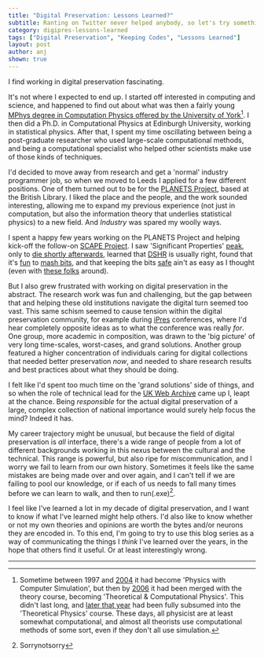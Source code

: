 ```yaml
---
title: "Digital Preservation: Lessons Learned?"
subtitle: Ranting on Twitter never helped anybody, so let's try something different.
category: digipres-lessons-learned
tags: ["Digital Preservation", "Keeping Codes", "Lessons Learned"]
layout: post
author: anj
shown: true
---
```


I find working in digital preservation fascinating.

It's not where I expected to end up. I started off interested in computing and science, and happened to find out about what was then a fairly young [MPhys degree in Computation Physics offered by the University of York](http://web.archive.org/web/19970730073841/http://www.york.ac.uk/depts/phys/ugrad/courses/cphy_ss.htm)[^1]. I then did a Ph.D. in Computational Physics at Edinburgh University, working in statistical physics. After that, I spent my time oscillating between being a post-graduate researcher who used large-scale computational methods, and being a computational specialist who helped other scientists make use of those kinds of techniques.

I'd decided to move away from research and get a 'normal' industry programmer job, so when we moved to Leeds I applied for a few different positions. One of them turned out to be for the [PLANETS Project](http://www.planets-project.eu/), based at the British Library. I liked the place and the people, and the work sounded interesting, allowing me to expand my previous experience (not just in computation, but also the information theory that underlies statistical physics) to a new field. And *Industry* was spared my woolly ways.

I spent a happy few years working on the PLANETS Project and helping kick-off the follow-on [SCAPE Project](http://scape-project.eu/). I saw 'Significant Properties' [peak](http://www.dpconline.org/events/past-events/significant-properties), only to [die shortly afterwards](http://www.planets-project.eu/docs/papers/Dappert_Significant_Characteristics_ECDL2009.pdf), learned that [DSHR](http://blog.dshr.org/) is usually right, found that it's [fun](https://blogs.bodleian.ox.ac.uk/archivesandmanuscripts/2009/02/24/shoot-those-files/) to [mash bits](http://web.archive.org/web/20090323121026/http://www.hki.uni-koeln.de/material/shotGun/), and that keeping the bits [safe](http://blog.dshr.org/2017/03/threats-to-stored-data.html) ain't as easy as I thought (even with [these folks](https://www.youtube.com/watch?v=pbBa6Oam7-w) around).

But I also grew frustrated with working on digital preservation in the abstract. The research work was fun and challenging, but the gap between that and helping these old institutions navigate the digital turn seemed too vast. This same schism seemed to cause tension within the digital preservation community, for example during [iPres](https://ipres-conference.org/) conferences, where I'd hear completely opposite ideas as to what the conference was really *for*. One group, more academic in composition, was drawn to the 'big picture' of very long time-scales, worst-cases, and grand solutions. Another group featured a higher concentration of individuals caring for digital collections that needed better preservation *now*, and needed to share research results and best practices about what they should be doing.

I felt like I'd spent too much time on the 'grand solutions' side of things, and so when the role of technical lead for the [UK Web Archive](https://www.webarchive.org.uk/) came up I, leapt at the chance. Being *responsible* for the actual digital preservation of a large, complex collection of national importance would surely help focus the mind? Indeed it has.

My career trajectory might be unusual, but because the field of digital preservation is *all* interface, there's a wide range of people from a lot of different backgrounds working in this nexus between the cultural and the technical. This range is powerful, but also ripe for miscommunication, and I worry we fail to learn from our own history. Sometimes it feels like the same mistakes are being made over and over again, and I can't tell if we are failing to pool our knowledge, or if each of us needs to fall many times before we can learn to walk, and then to run(.exe)[^2].

I feel like I've learned a lot in my decade of digital preservation, and I want to know if what I've learned might help others. I'd also like to know whether or not my own theories and opinions are worth the bytes and/or neurons they are encoded in. To this end, I'm going to try to use this blog series as a way of communicating the things I *think* I've learned over the years, in the hope that others find it useful. Or at least interestingly wrong.

----

[^1]: Sometime between 1997 and [2004](http://web.archive.org/web/20050405163214/http://www.york.ac.uk/depts/phys/ugrad/courses/) it had become 'Physics with Computer Simulation', but then by [2006](http://web.archive.org/web/20060508230240/http://www.york.ac.uk/depts/phys/ugrad/courses/) it had been merged with the theory course, becoming 'Theoretical & Computational Physics'. This didn't last long, and [later that year](http://web.archive.org/web/20060908134758/http://www.york.ac.uk/depts/phys/ugrad/courses/) had been fully subsumed into the 'Theoretical Physics' course. These days, all physicist are at least somewhat computational, and almost all theorists use computational methods of some sort, even if they don't all use simulation.
[^2]: Sorrynotsorry
